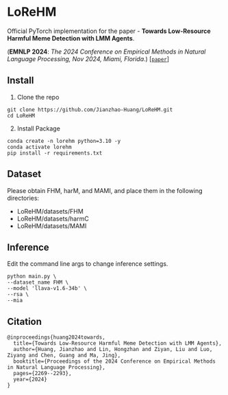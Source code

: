 # LoReHM
Official PyTorch implementation for the paper - **Towards Low-Resource Harmful Meme Detection with LMM Agents**.

(**EMNLP 2024**: *The 2024 Conference on Empirical Methods in Natural Language Processing, Nov 2024, Miami, Florida*.) [[`paper`](https://aclanthology.org/2024.emnlp-main.136.pdf)]

## Install

1. Clone the repo
```
git clone https://github.com/Jianzhao-Huang/LoReHM.git
cd LoReHM
```

2. Install Package
```
conda create -n lorehm python=3.10 -y
conda activate lorehm
pip install -r requirements.txt
```

## Dataset

Please obtain FHM, harM, and MAMI, and place them in the following directories: 

- LoReHM/datasets/FHM
- LoReHM/datasets/harmC
- LoReHM/datasets/MAMI

## Inference
Edit the command line args to change inference settings.

```
python main.py \
--dataset_name FHM \
--model 'llava-v1.6-34b' \
--rsa \
--mia
```

## Citation

```
@inproceedings{huang2024towards,
  title={Towards Low-Resource Harmful Meme Detection with LMM Agents},
  author={Huang, Jianzhao and Lin, Hongzhan and Ziyan, Liu and Luo, Ziyang and Chen, Guang and Ma, Jing},
  booktitle={Proceedings of the 2024 Conference on Empirical Methods in Natural Language Processing},
  pages={2269--2293},
  year={2024}
}
```
